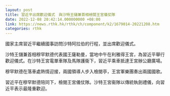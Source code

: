 ```yaml
---
layout: post
title: 習近平出席歡迎儀式　與沙特王儲兼首相檢閱王宮儀仗隊
date: 2022-12-08 20:42:14.000000000 +08:00
link: https://news.rthk.hk/rthk/ch/component/k2/1679014-20221208.htm
categories: rthk
---
```


國家主席習近平繼續國事訪問沙特阿拉伯的行程，並出席歡迎儀式。

沙特王儲兼首相穆罕默德代表國王薩勒曼，當地中午在利雅得王宮，為習近平舉行歡迎儀式。在沙特王宮電單車隊及馬隊護衞下，習近平乘車抵達王宮辦公廳廣場。

穆罕默德在落車處熱情迎接，兩國領導人步入檢閱亭，王宮軍樂團奏出兩國國歌。

習近平在穆罕默德陪同下，檢閱王宮儀仗隊。沙特王宮衞隊以傳統執劍禮儀，向習近平表示最隆重歡迎。
